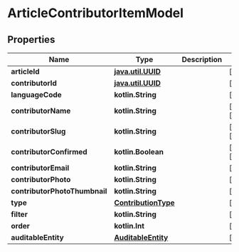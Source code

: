 
# ArticleContributorItemModel

## Properties
Name | Type | Description | Notes
------------ | ------------- | ------------- | -------------
**articleId** | [**java.util.UUID**](java.util.UUID.md) |  |  [optional]
**contributorId** | [**java.util.UUID**](java.util.UUID.md) |  |  [optional]
**languageCode** | **kotlin.String** |  |  [optional]
**contributorName** | **kotlin.String** |  |  [optional] [readonly]
**contributorSlug** | **kotlin.String** |  |  [optional] [readonly]
**contributorConfirmed** | **kotlin.Boolean** |  |  [optional] [readonly]
**contributorEmail** | **kotlin.String** |  |  [optional]
**contributorPhoto** | **kotlin.String** |  |  [optional]
**contributorPhotoThumbnail** | **kotlin.String** |  |  [optional]
**type** | [**ContributionType**](ContributionType.md) |  |  [optional]
**filter** | **kotlin.String** |  |  [optional]
**order** | **kotlin.Int** |  |  [optional]
**auditableEntity** | [**AuditableEntity**](AuditableEntity.md) |  |  [optional]



